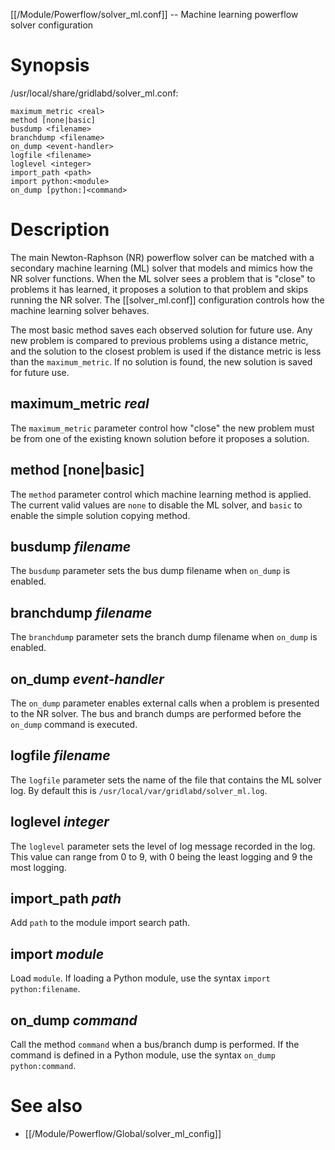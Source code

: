 [[/Module/Powerflow/solver_ml.conf]] -- Machine learning powerflow solver configuration

# Synopsis

/usr/local/share/gridlabd/solver_ml.conf:
~~~
maximum_metric <real>
method [none|basic]
busdump <filename>
branchdump <filename>
on_dump <event-handler>
logfile <filename>
loglevel <integer>
import_path <path>
import python:<module>
on_dump [python:]<command>
~~~

# Description

The main Newton-Raphson (NR) powerflow solver can be matched with a secondary machine learning (ML) solver that models and mimics how the NR solver functions.  When the ML solver sees a problem that is "close" to problems it has learned, it proposes a solution to that problem and skips running the NR solver. The [[solver_ml.conf]] configuration controls how the machine learning solver behaves.

The most basic method saves each observed solution for future use.  Any new problem is compared to previous problems using a distance metric, and the solution to the closest problem is used if the distance metric is less than the `maximum_metric`.  If no solution is found, the new solution is saved for future use.

## maximum_metric *real*

The `maximum_metric` parameter control how "close" the new problem must be from one of the existing known solution before it proposes a solution.

## method [none|basic]

The `method` parameter control which machine learning method is applied. The current valid values are `none` to disable the ML solver, and `basic` to enable the simple solution copying method.

## busdump *filename*

The `busdump` parameter sets the bus dump filename when `on_dump` is enabled.

## branchdump *filename*

The `branchdump` parameter sets the branch dump filename when `on_dump` is enabled.

## on_dump *event-handler*

The `on_dump` parameter enables external calls when a problem is presented to the NR solver.  The bus and branch dumps are performed before the `on_dump` command is executed.

## logfile *filename*

The `logfile` parameter sets the name of the file that contains the ML solver log.  By default this is `/usr/local/var/gridlabd/solver_ml.log`.

## loglevel *integer*

The `loglevel` parameter sets the level of log message recorded in the log.  This value can range from 0 to 9, with 0 being the least logging and 9 the most logging.

## import_path *path*

Add `path` to the module import search path.

## import *module*

Load `module`.  If loading a Python module, use the syntax `import python:filename`.

## on_dump *command*

Call the method `command` when a bus/branch dump is performed. If the command is defined in a Python module, use the syntax `on_dump python:command`.

# See also

* [[/Module/Powerflow/Global/solver_ml_config]]

    